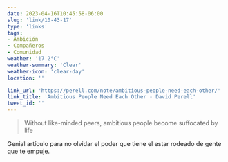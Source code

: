 ```yaml
---
date: 2023-04-16T10:45:58-06:00
slug: 'link/10-43-17'
type: 'links'
tags:
- Ambición
- Compañeros
- Comunidad
weather: '17.2°C'
weather-summary: 'Clear'
weather-icon: 'clear-day'
location: ''

link_url: 'https://perell.com/note/ambitious-people-need-each-other/'
link_title: 'Ambitious People Need Each Other - David Perell'
tweet_id: ''
---
```

> Without like-minded peers, ambitious people become suffocated by life


Genial artículo para no olvidar el poder que tiene el estar rodeado de gente que te empuje.
